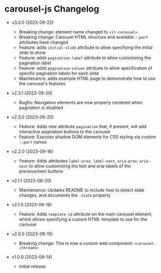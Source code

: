 # carousel-js Changelog

  - v3.0.0 (2023-09-22)
    - Breaking change: element name changed to `<it-carousel>`
    - Breaking change: Carousel HTML structure and available `::part` attributes have changed
    - Feature: adds `initial-slide` attribute to allow specifying the initial slide to show
    - Feature: adds `pagination-label` attribute to allow customizing the pagination label
    - Feature: adds `pagination-values` attribute to allow specification of specific pagination labels for each slide
    - Maintenance: adds example HTML page to demonstrate how to use the carousel's features

  - v2.3.1 (2023-09-20)
    - Bugfix: Navigation elements are now properly centered when pagination is disabled

  - v2.3.0 (2023-09-20)
    - Feature: Adds new attribute `pagination` that, if present, will add interactive pagination buttons to the carousel
    - Feature: Exposes shadow DOM elements for CSS styling via custom `::part` names

  - v2.2.0 (2023-09-16)
    - Feature: Adds attributes `label-prev`, `label-next`, `aria-prev`, `aria-next` to allow customizing the text and aria-labels of the previous/next buttons

  - v2.1.1 (2023-08-20)
    - Maintenance: Updates README to include how to detect state changes, and documents the `.state` property

  - v2.1.0 (2023-08-16)
    - Feature: Adds `template-id` attribute on the main carousel element, which allows specifying a custom HTML template to use for the carousel

  - v2.0.0 (2023-08-15)
    - Breaking change: This is now a custom web component: `<carousel-ithreads>`

  - v1.0.0 (2023-08-14)
    - Initial release
